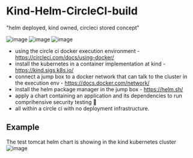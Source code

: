 # Kind-Helm-CircleCI-build
"helm deployed, kind owned, circleci stored concept"<br>

![image](https://user-images.githubusercontent.com/80027170/220209024-6570349f-105b-4765-b5c4-f66433321876.png) ![image](https://user-images.githubusercontent.com/80027170/220208870-fa4ca514-7500-4851-98c7-cb4a64c86692.png) ![image](https://user-images.githubusercontent.com/80027170/220208963-57382237-f168-4ef3-ba43-55ea2660f423.png) 



- using the circle ci docker execution environment - https://circleci.com/docs/using-docker/ <br>
- install the kubernetes in a container implementation at kind - https://kind.sigs.k8s.io/<br>
- connect a jump box to a docker network that can talk to the cluster in the execution env - https://docs.docker.com/network/<br>
- install the helm package manager in the jump box - https://helm.sh/<br>
- apply  a chart containing an application and its dependencies to run comprihensive security testing 🎉 <br>
- all within a circle ci with no deployment infrastructure. 


## Example
The test tomcat helm chart is showing in the kind kubernetes cluster
![image](https://user-images.githubusercontent.com/80027170/220207169-88ce2823-263f-4c1b-ad10-23608c78fb75.png)
